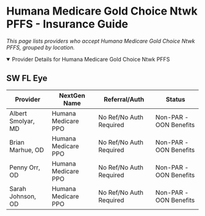 # Humana Medicare Gold Choice Ntwk PFFS - Insurance Guide

*This page lists providers who accept Humana Medicare Gold Choice Ntwk PFFS, grouped by location.*

<details open><summary>Provider Details for Humana Medicare Gold Choice Ntwk PFFS</summary>

## SW FL Eye

| Provider | NextGen Name | Referral/Auth | Status |
|----------|-------------|--------------|--------|
| Albert Smolyar, MD | Humana Medicare PPO | No Ref/No Auth Required | Non-PAR -OON Benefits |
| Brian Marhue, OD | Humana Medicare PPO | No Ref/No Auth Required | Non-PAR -OON Benefits |
| Penny Orr, OD | Humana Medicare PPO | No Ref/No Auth Required | Non-PAR -OON Benefits |
| Sarah Johnson, OD | Humana Medicare PPO | No Ref/No Auth Required | Non-PAR -OON Benefits |

</details>

